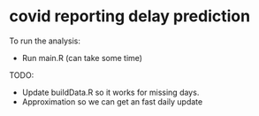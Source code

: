 # covid reporting delay prediction

To run the analysis:

* Run main.R (can take some time)


TODO:

* Update buildData.R so it works for missing days.
* Approximation so we can get an fast daily update
